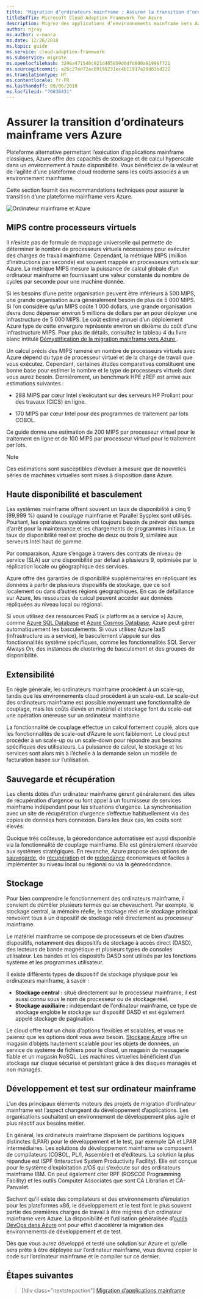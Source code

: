 ```yaml
---
title: 'Migration d’ordinateurs mainframe : Assurer la transition d’ordinateurs mainframe vers Azure'
titleSuffix: Microsoft Cloud Adoption Framework for Azure
description: Migrez des applications d’environnements mainframe vers Azure pour les systèmes qui s’exécutent sur des ordinateurs mainframe.
author: njray
ms.author: v-nanra
ms.date: 12/26/2018
ms.topic: guide
ms.service: cloud-adoption-framework
ms.subservice: migrate
ms.openlocfilehash: 3296a471540c921d465859d0dfd800a91996f721
ms.sourcegitcommit: a26c27ed72ac89198231ec4b11917a20d03bd222
ms.translationtype: HT
ms.contentlocale: fr-FR
ms.lasthandoff: 09/06/2019
ms.locfileid: "70838431"
---
```

# <a name="make-the-switch-from-mainframes-to-azure"></a>Assurer la transition d’ordinateurs mainframe vers Azure

Plateforme alternative permettant l’exécution d’applications mainframe classiques, Azure offre des capacités de stockage et de calcul hyperscale dans un environnement à haute disponibilité. Vous bénéficiez de la valeur et de l’agilité d’une plateforme cloud moderne sans les coûts associés à un environnement mainframe.

Cette section fournit des recommandations techniques pour assurer la transition d’une plateforme mainframe vers Azure.

![Ordinateur mainframe et Azure](../../_images/mainframe-migration/make-the-switch.png)

## <a name="mips-vs-vcpus"></a>MIPS contre processeurs virtuels

Il n’existe pas de formule de mappage universelle qui permette de déterminer le nombre de processeurs virtuels nécessaires pour exécuter des charges de travail mainframe. Cependant, la métrique MIPS (million d’instructions par seconde) est souvent mappée en processeurs virtuels sur Azure. La métrique MIPS mesure la puissance de calcul globale d’un ordinateur mainframe en fournissant une valeur constante du nombre de cycles par seconde pour une machine donnée.

Si les besoins d’une petite organisation peuvent être inférieurs à 500 MIPS, une grande organisation aura généralement besoin de plus de 5 000 MIPS. Si l’on considère qu’un MIPS coûte 1 000 dollars, une grande organisation devra donc dépenser environ 5 millions de dollars par an pour déployer une infrastructure de 5 000 MIPS. Le coût estimé annuel d’un déploiement Azure type de cette envergure représente environ un dixième du coût d’une infrastructure MIPS. Pour plus de détails, consultez le tableau 4 du livre blanc intitulé [Démystification de la migration mainframe vers Azure ](https://azure.microsoft.com/resources/demystifying-mainframe-to-azure-migration).

Un calcul précis des MIPS ramené en nombre de processeurs virtuels avec Azure dépend du type de processeur virtuel et de la charge de travail que vous exécutez. Cependant, certaines études comparatives constituent une bonne base pour estimer le nombre et le type de processeurs virtuels dont vous aurez besoin. Dernièrement, un benchmark HPE zREF est arrivé aux estimations suivantes :

- 288 MIPS par cœur Intel s’exécutant sur des serveurs HP Proliant pour des travaux (CICS) en ligne.

- 170 MIPS par cœur Intel pour des programmes de traitement par lots COBOL.

Ce guide donne une estimation de 200 MIPS par processeur virtuel pour le traitement en ligne et de 100 MIPS par processeur virtuel pour le traitement par lots.

> [!NOTE]
> Ces estimations sont susceptibles d’évoluer à mesure que de nouvelles séries de machines virtuelles sont mises à disposition dans Azure.

## <a name="high-availability-and-failover"></a>Haute disponibilité et basculement

Les systèmes mainframe offrent souvent un taux de disponibilité à cinq 9 (99,999 %) quand le couplage mainframe et Parallel Sysplex sont utilisés. Pourtant, les opérateurs système ont toujours besoin de prévoir des temps d’arrêt pour la maintenance et les chargements de programmes initiaux. Le taux de disponibilité réel est proche de deux ou trois 9, similaire aux serveurs Intel haut de gamme.

Par comparaison, Azure s’engage à travers des contrats de niveau de service (SLA) sur une disponibilité par défaut à plusieurs 9, optimisée par la réplication locale ou géographique des services.

Azure offre des garanties de disponibilité supplémentaires en répliquant les données à partir de plusieurs dispositifs de stockage, que ce soit localement ou dans d’autres régions géographiques. En cas de défaillance sur Azure, les ressources de calcul peuvent accéder aux données répliquées au niveau local ou régional.

Si vous utilisez des ressources PaaS (« platform as a service ») Azure, comme [Azure SQL Database](/azure/sql-database/sql-database-technical-overview) et [Azure Cosmos Database](/azure/cosmos-db/introduction), Azure peut gérer automatiquement les basculements. Si vous utilisez Azure IaaS (infrastructure as a service), le basculement s’appuie sur des fonctionnalités système spécifiques, comme les fonctionnalités SQL Server Always On, des instances de clustering de basculement et des groupes de disponibilité.

## <a name="scalability"></a>Extensibilité

En règle générale, les ordinateurs mainframe procèdent à un scale-up, tandis que les environnements cloud procèdent à un scale-out. Le scale-out des ordinateurs mainframe est possible moyennant une fonctionnalité de couplage, mais les coûts élevés en matériel et stockage font du scale-out une opération onéreuse sur un ordinateur mainframe.

La fonctionnalité de couplage effectue un calcul fortement couplé, alors que les fonctionnalités de scale-out d’Azure le sont faiblement. Le cloud peut procéder à un scale-up ou un scale-down pour répondre aux besoins spécifiques des utilisateurs. La puissance de calcul, le stockage et les services sont alors mis à l’échelle à la demande selon un modèle de facturation basée sur l’utilisation.

## <a name="backup-and-recovery"></a>Sauvegarde et récupération

Les clients dotés d’un ordinateur mainframe gèrent généralement des sites de récupération d’urgence ou font appel à un fournisseur de services mainframe indépendant pour les situations d’urgence. La synchronisation avec un site de récupération d’urgence s’effectue habituellement via des copies de données hors connexion. Dans les deux cas, les coûts sont élevés.

Quoique très coûteuse, la géoredondance automatisée est aussi disponible via la fonctionnalité de couplage mainframe. Elle est généralement réservée aux systèmes stratégiques. En revanche, Azure propose des options de [sauvegarde](/azure/backup/backup-introduction-to-azure-backup), de [récupération](/azure/site-recovery/site-recovery-overview) et de [redondance](/azure/storage/common/storage-redundancy) économiques et faciles à implémenter au niveau local ou régional ou via la géoredondance.

## <a name="storage"></a>Stockage

Pour bien comprendre le fonctionnement des ordinateurs mainframe, il convient de démêler plusieurs termes qui se chevauchent. Par exemple, le stockage central, la mémoire réelle, le stockage réel et le stockage principal renvoient tous à un dispositif de stockage relié directement au processeur mainframe.

Le matériel mainframe se compose de processeurs et de bien d’autres dispositifs, notamment des dispositifs de stockage à accès direct (DASD), des lecteurs de bande magnétique et plusieurs types de consoles utilisateur. Les bandes et les dispositifs DASD sont utilisés par les fonctions système et les programmes utilisateur.

Il existe différents types de dispositif de stockage physique pour les ordinateurs mainframe, à savoir :

- **Stockage central :** situé directement sur le processeur mainframe, il est aussi connu sous le nom de processeur ou de stockage réel.
- **Stockage auxiliaire :** indépendant de l’ordinateur mainframe, ce type de stockage englobe le stockage sur dispositif DASD et est également appelé stockage de pagination.

Le cloud offre tout un choix d’options flexibles et scalables, et vous ne paierez que les options dont vous avez besoin. [Stockage Azure](/azure/storage/common/storage-introduction) offre un magasin d’objets hautement scalable pour les objets de données, un service de système de fichiers pour le cloud, un magasin de messagerie fiable et un magasin NoSQL. Les machines virtuelles bénéficient d’un stockage sur disque sécurisé et persistant grâce à des disques managés et non managés.

## <a name="mainframe-development-and-testing"></a>Développement et test sur ordinateur mainframe

L’un des principaux éléments moteurs des projets de migration d’ordinateur mainframe est l’aspect changeant du développement d’applications. Les organisations souhaitent un environnement de développement plus agile et plus réactif aux besoins métier.

En général, les ordinateurs mainframe disposent de partitions logiques distinctes (LPAR) pour le développement et le test, par exemple QA et LPAR intermédiaires. Les solutions de développement mainframe se composent de compilateurs (COBOL, PL/I, Assembler) et d’éditeurs. La solution la plus répandue est ISPF (Interactive System Productivity Facility). Elle est conçue pour le système d’exploitation z/OS qui s’exécute sur des ordinateurs mainframe IBM. On peut également citer RPF (ROSCOE Programming Facility) et les outils Computer Associates que sont CA Librarian et CA-Panvalet.

Sachant qu’il existe des compilateurs et des environnements d’émulation pour les plateformes x86, le développement et le test font le plus souvent partie des premières charges de travail à être migrées d’un ordinateur mainframe vers Azure. La disponibilité et l’utilisation généralisée d’[outils DevOps dans Azure](https://azure.microsoft.com/solutions/devops) ont pour effet d’accélérer la migration des environnements de développement et de test.

Dès que vous aurez développé et testé une solution sur Azure et qu’elle sera prête à être déployée sur l’ordinateur mainframe, vous devrez copier le code sur l’ordinateur mainframe et le compiler sur ce dernier.

## <a name="next-steps"></a>Étapes suivantes

> [!div class="nextstepaction"]
> [Migration d’applications mainframe](application-strategies.md)
